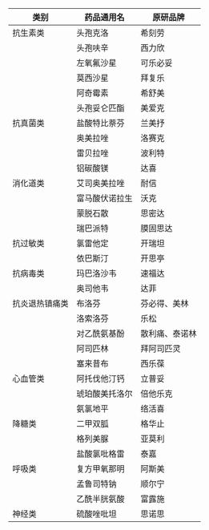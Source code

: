  类别 | 药品通用名 | 原研品牌 |
|------|------------|----------|
| 抗生素类 | 头孢克洛 | 希刻劳 |
| | 头孢呋辛 | 西力欣 |
| | 左氧氟沙星 | 可乐必妥 |
| | 莫西沙星 | 拜复乐 |
| | 阿奇霉素 | 希舒美 |
| | 头孢妥仑匹酯 | 美爱克 |
| 抗真菌类 | 盐酸特比萘芬 | 兰美抒 |
| | 奥美拉唑 | 洛赛克 |
| | 雷贝拉唑 | 波利特 |
| | 铝碳酸镁 | 达喜 |
| 消化道类 | 艾司奥美拉唑 | 耐信 |
| | 富马酸伏诺拉生 | 沃克 |
| | 蒙脱石散 | 思密达 |
| | 瑞巴派特 | 膜固思达 |
| 抗过敏类 | 氯雷他定 | 开瑞坦 |
| | 依巴斯汀 | 开思亭 |
| 抗病毒类 | 玛巴洛沙韦 | 速福达 |
| | 奥司他韦 | 达菲 |
| 抗炎退热镇痛类 | 布洛芬 | 芬必得、美林 |
| | 洛索洛芬 | 乐松 |
| | 对乙酰氨基酚 | 散利痛、泰诺林 |
| | 阿司匹林 | 拜阿司匹灵 |
| | 塞来昔布 | 西乐葆 |
| 心血管类 | 阿托伐他汀钙 | 立普妥 |
| | 琥珀酸美托洛尔 | 倍他乐克 |
| | 氨氯地平 | 络活喜 |
| 降糖类 | 二甲双胍 | 格华止 |
| | 格列美脲 | 亚莫利 |
| | 盐酸氯吡格雷 | 泰嘉 |
| 呼吸类 | 复方甲氧那明 | 阿斯美 |
| | 孟鲁司特钠 | 顺尔宁 |
| | 乙酰半胱氨酸 | 富露施 |
| 神经类 | 硫酸唑吡坦 | 思诺思 |